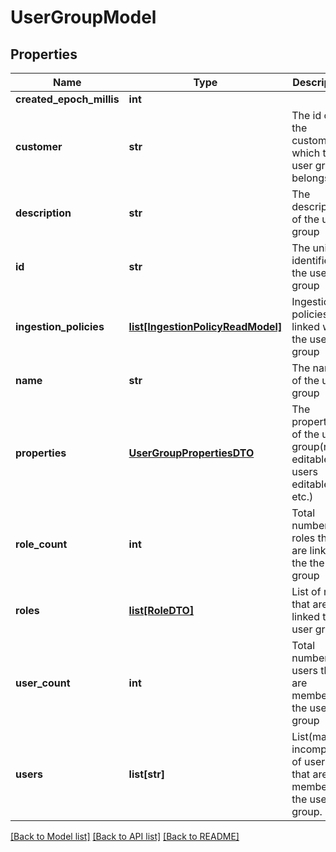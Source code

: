 # UserGroupModel

## Properties
Name | Type | Description | Notes
------------ | ------------- | ------------- | -------------
**created_epoch_millis** | **int** |  | [optional] 
**customer** | **str** | The id of the customer to which the user group belongs | [optional] 
**description** | **str** | The description of the user group | [optional] 
**id** | **str** | The unique identifier of the user group | [optional] 
**ingestion_policies** | [**list[IngestionPolicyReadModel]**](IngestionPolicyReadModel.md) | Ingestion policies linked with the user group | [optional] 
**name** | **str** | The name of the user group | 
**properties** | [**UserGroupPropertiesDTO**](UserGroupPropertiesDTO.md) | The properties of the user group(name editable, users editable, etc.) | [optional] 
**role_count** | **int** | Total number of roles that are linked the the user group | [optional] 
**roles** | [**list[RoleDTO]**](RoleDTO.md) | List of roles that are linked to the user group. | [optional] 
**user_count** | **int** | Total number of users that are members of the user group | [optional] 
**users** | **list[str]** | List(may be incomplete) of users that are members of the user group. | [optional] 

[[Back to Model list]](../README.md#documentation-for-models) [[Back to API list]](../README.md#documentation-for-api-endpoints) [[Back to README]](../README.md)


